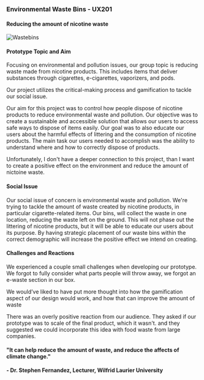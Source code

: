 ### Environmental Waste Bins - UX201
#### Reducing the amount of nicotine waste
![Wastebins](items/20221125_133302.jpg)

#### **Prototype Topic and Aim**
Focusing on environmental and pollution issues, our group topic is reducing waste made from nicotine products. This includes items that deliver substances through cigarettes, e-cigarettes, vaporizers, and pods.

Our project utilizes the critical-making process and gamification to tackle our social issue.

Our aim for this project was to control how people dispose of nicotine products to reduce environmental waste and pollution. Our objective was to create a sustainable and accessible solution that allows our users to access safe ways to dispose of items easily. Our goal was to also educate our users about the harmful effects of littering and the consumption of nicotine products. The main task our users needed to accomplish was the ability to understand where and how to correctly dispose of products.

Unfortunately, I don't have a deeper connection to this project, than I want to create a positive effect on the environment and reduce the amount of nictoine waste.

#### **Social Issue**
Our social issue of concern is environmental waste and pollution. We're trying to tackle the amount of waste created by nicotine products, in particular cigarette-related items. Our bins, will collect the waste in one location, reducing the waste left on the ground. This will not phase out the littering of nicotine products, but it will be able to educate our users about its purpose. By having strategic placement of our waste bins within the correct demographic will increase the positive effect we intend on creating.


#### **Challenges and Reactions**
We experienced a couple small challenges when developing our prototype. We forgot to fully consider what parts people will throw away, we forgot an e-waste section in our box.

We would’ve liked to have put more thought into how the gamification aspect of our design would work, and how that can improve the amount of waste

There was an overly positive reaction from our audience. They asked if our prototype was to scale of the final product, which it wasn't. and they suggested we could incorporate this idea with food waste from large companies.

#### "It can help reduce the amount of waste, and reduce the affects of climate change."
**- Dr. Stephen Fernandez, Lecturer, Wilfrid Laurier University**


